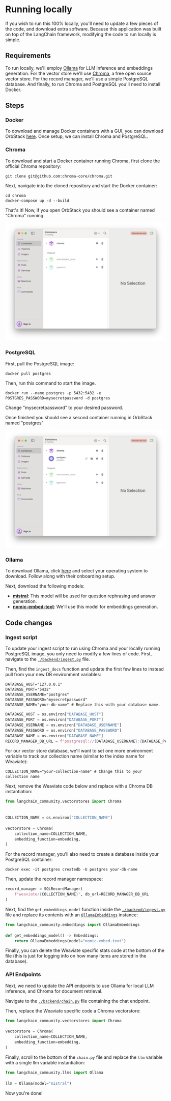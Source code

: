 # Running locally

If you wish to run this 100% locally, you'll need to update a few pieces of the code, and download extra software. Because this application was built on top of the LangChain framework, modifying the code to run locally is simple.

## Requirements

To run locally, we'll employ [Ollama](https://ollama.com) for LLM inference and embeddings generation. For the vector store we'll use [Chroma](https://www.trychroma.com/), a free open source vector store. For the record manager, we'll use a simple PostgreSQL database. And finally, to run Chroma and PostgreSQL you'll need to install Docker.

## Steps

### Docker

To download and manage Docker containers with a GUI, you can download OrbStack [here](https://orbstack.dev/download). Once setup, we can install Chroma and PostgreSQL.

### Chroma

To download and start a Docker container running Chroma, first clone the official Chroma repository:

```shell
git clone git@github.com:chroma-core/chroma.git
```

Next, navigate into the cloned repository and start the Docker container:

```shell
cd chroma
docker-compose up -d --build
```

That's it! Now, if you open OrbStack you should see a container named "Chroma" running.

![Chroma Container](./assets/images/orbstack_running_chroma.png)

### PostgreSQL

First, pull the PostgreSQL image:

```shell
docker pull postgres
```

Then, run this command to start the image.
```shell
docker run --name postgres -p 5432:5432 -e POSTGRES_PASSWORD=mysecretpassword -d postgres
```

Change "mysecretpassword" to your desired password.

Once finished you should see a second container running in OrbStack named "postgres"

![Chroma and PostgreSQL Container](./assets/images/orbstack_running_chroma_pgsql.png)

### Ollama

To download Ollama, click [here](https://ollama.com/download) and select your operating system to download. Follow along with their onboarding setup.

Next, download the following models:

- [**mistral**](https://ollama.com/library/mistral): This model will be used for question rephrasing and answer generation.
- [**nomic-embed-text**](https://ollama.com/library/nomic-embed-text): We'll use this model for embeddings generation.

## Code changes

### Ingest script

To update your ingest script to run using Chroma and your locally running PostgreSQL image, you only need to modify a few lines of code. First, navigate to the [`./backend/ingest.py`](./backend/ingest.py) file.

Then, find the `ingest_docs` function and update the first few lines to instead pull from your new DB environment variables:

```shell
DATABASE_HOST="127.0.0.1"
DATABASE_PORT="5432"
DATABASE_USERNAME="postgres"
DATABASE_PASSWORD="mysecretpassword"
DATABASE_NAME="your-db-name" # Replace this with your database name.
```

```python
DATABASE_HOST = os.environ["DATABASE_HOST"]
DATABASE_PORT = os.environ["DATABASE_PORT"]
DATABASE_USERNAME = os.environ["DATABASE_USERNAME"]
DATABASE_PASSWORD = os.environ["DATABASE_PASSWORD"]
DATABASE_NAME = os.environ["DATABASE_NAME"]
RECORD_MANAGER_DB_URL = f"postgresql://{DATABASE_USERNAME}:{DATABASE_PASSWORD}@{DATABASE_HOST}:{DATABASE_PORT}/{DATABASE_NAME}"
```

For our vector store database, we'll want to set one more environment variable to track our collection name (similar to the index name for Weaviate):

```shell
COLLECTION_NAME="your-collection-name" # Change this to your collection name
```

Next, remove the Weaviate code below and replace with a Chroma DB instantiation:

```python
from langchain_community.vectorstores import Chroma


COLLECTION_NAME = os.environ["COLLECTION_NAME"]

vectorstore = Chroma(
    collection_name=COLLECTION_NAME,
    embedding_function=embedding,
)
```

For the record manager, you'll also need to create a database inside your PostgreSQL container:

```shell
docker exec -it postgres createdb -U postgres your-db-name
```

Then, update the record manager namespace:

```python
record_manager = SQLRecordManager(
    f"weaviate/{COLLECTION_NAME}", db_url=RECORD_MANAGER_DB_URL
)
```

Next, find the `get_embeddings_model` function inside the [`./backend/ingest.py`](./backend/ingest.py) file and replace its contents with an [`OllamaEmbeddings`](https://python.langchain.com/docs/integrations/text_embedding/ollama) instance:

```python
from langchain_community.embeddings import OllamaEmbeddings

def get_embeddings_model() -> Embeddings:
    return OllamaEmbeddings(model="nomic-embed-text")
```

Finally, you can delete the Weaviate specific stats code at the bottom of the file (this is just for logging info on how many items are stored in the database).

### API Endpoints

Next, we need to update the API endpoints to use Ollama for local LLM inference, and Chroma for document retrieval.

Navigate to the [`./backend/chain.py`](/backend/chain.py) file containing the chat endpoint.

Then, replace the Weaviate specific code a Chroma vectorstore:

```python
from langchain_community.vectorstores import Chroma

vectorstore = Chroma(
    collection_name=COLLECTION_NAME,
    embedding_function=embedding,
)
```

Finally, scroll to the bottom of the `chain.py` file and replace the `llm` variable with a single llm variable instantiation:

```python
from langchain_community.llms import Ollama

llm = Ollama(model="mistral")
```

Now you're done!